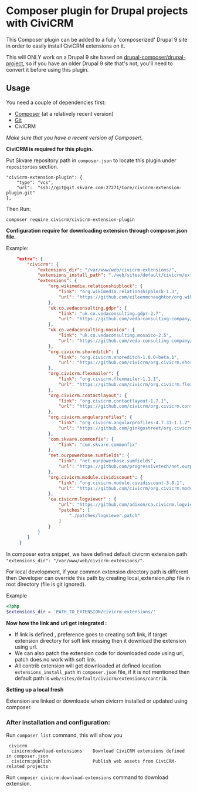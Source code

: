 # Composer plugin for Drupal projects with CiviCRM

This Composer plugin can be added to a fully 'composerized' Drupal 9 site
in order to easily install CiviCRM extensions on it.

This will ONLY work on a Drupal 9 site based on
[drupal-composer/drupal-project](https://github.com/drupal-composer/drupal-project),
so if you have an older Drupal 9 site that's not, you'll need to convert it
before using this plugin.

## Usage

You need a couple of dependencies first:

- [Composer](https://getcomposer.org/doc/00-intro.md#installation-linux-unix-osx) (at a relatively recent version)
- [Git](https://git-scm.com/book/en/v2/Getting-Started-Installing-Git)
- CiviCRM

*Make sure that you have a recent version of Composer!.*

**CiviCRM is required for this plugin.**

Put Skvare repository path in `composer.json` to locate this plugin under
`repositories` section.
```
"civicrm-extension-plugin": {
    "type": "vcs",
    "url":  "ssh://git@git.skvare.com:27271/Core/civicrm-extension-plugin.git"
},
```
Then Run:
```
composer require civicrm/civicrm-extension-plugin
```
**Configuration require for downloading extension through composer.json file.**

Example:

```json
    "extra": {
        "civicrm": {
            "extensions_dir": "/var/www/web/civicrm-extensions/",
            "extensions_install_path": "./web/sites/default/civicrm/extensions/contrib",
            "extensions": {
                "org.wikimedia.relationshipblock": {
                    "link": "org.wikimedia.relationshipblock-1.3",
                    "url": "https://github.com/eileenmcnaughton/org.wikimedia.relationshipblock/archive/1.3.zip"
                },
                "uk.co.vedaconsulting.gdpr": {
                    "link": "uk.co.vedaconsulting.gdpr-2.7",
                    "url": "https://github.com/veda-consulting-company/uk.co.vedaconsulting.gdpr/archive/v2.7.zip"
                },
                "uk.co.vedaconsulting.mosaico": {
                    "link": "uk.co.vedaconsulting.mosaico-2.5",
                    "url": "https://github.com/veda-consulting-company/uk.co.vedaconsulting.mosaico/archive/2.5.zip"
                },
                "org.civicrm.shoreditch": {
                    "link": "org.civicrm.shoreditch-1.0.0-beta.1",
                    "url": "https://github.com/civicrm/org.civicrm.shoreditch/archive/1.0.0-beta.2.zip"
                },
                "org.civicrm.flexmailer": {
                    "link": "org.civicrm.flexmailer-1.1.1",
                    "url": "https://github.com/civicrm/org.civicrm.flexmailer/archive/v1.1.1.zip"
                },
                "org.civicrm.contactlayout": {
                    "link": "org.civicrm.contactlayout-1.7.1",
                    "url": "https://github.com/civicrm/org.civicrm.contactlayout/archive/1.7.1.zip"
                },
                "org.civicrm.angularprofiles": {
                    "link": "org.civicrm.angularprofiles-4.7.31-1.1.2",
                    "url": "https://github.com/ginkgostreet/org.civicrm.angularprofiles/archive/v4.7.31-1.1.2.zip"
                },
                "com.skvare.commonfix": {
                    "link": "com.skvare.commonfix"
                },
                "net.ourpowerbase.sumfields": {
                    "link": "net.ourpowerbase.sumfields",
                    "url": "https://github.com/progressivetech/net.ourpowerbase.sumfields/archive/v4.0.2.zip"
                },
                "org.civicrm.module.cividiscount": {
                    "link": "org.civicrm.module.cividiscount-3.8.1",
                    "url": "https://github.com/civicrm/org.civicrm.module.cividiscount/archive/3.8.1.zip"
                },
                "ca.civicrm.logviewer" : {
                    "url": "https://github.com/adixon/ca.civicrm.logviewer/archive/1.2.zip",
                    "patches": [
                        "./patches/logviewer.patch"
                    ]
                }
            }
        }
     }
```

In composer extra snippet, we have defined default civicrm extension path
`"extensions_dir": "/var/www/web/civicrm-extensions/"`.

For local development, if your common extension directory path is different
then Developer can override this path by creating local_extension.php file
in root directory (file is git ignored).

Example
```php
<?php
$extensions_dir = 'PATH_TO_EXTENSION/civicrm-extensions/'
```
**Now how the link and url get integrated :**

* If link is defined , preference goes to creating soft link, if target extension directory for soft link missing then it download the extension
  using url.
* We can also patch the extension code for downloaded code using url, patch
  does no work with soft link.
* All contrib extension will get downloaded at defined location
 `extensions_install_path` in `composer.json` file, if it is not mentioned then
 default path is `web/sites/default/civicrm/extensions/contrib`.

**Setting up a local fresh**

Extension are linked or downloade when civicrm installed or updated using
composer.

### After installation and configuration:
Run `composer list` command, this will show you
```composer
 civicrm
  civicrm:download-extensions    Download CiviCRM extensions defined in composer.json
  civicrm:publish                Publish web assets from CiviCRM-related projects
```

Run `composer civicrm:download-extensions` command to download extension.
